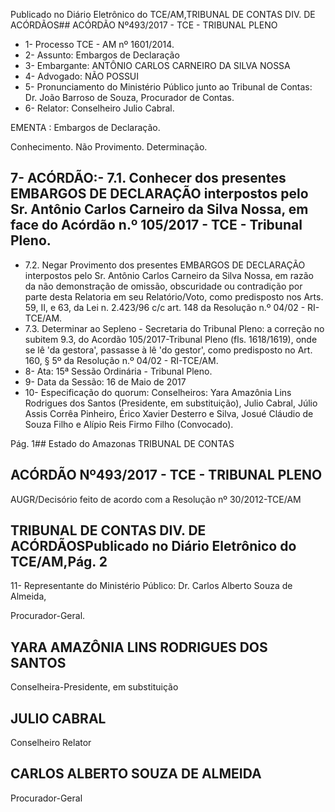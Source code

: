 Publicado  no  Diário Eletrônico do TCE/AM,TRIBUNAL DE CONTAS DIV. DE  ACÓRDÃOS## ACÓRDÃO Nº493/2017 - TCE - TRIBUNAL PLENO

- 1- Processo TCE - AM nº 1601/2014.
- 2- Assunto: Embargos de Declaração
- 3- Embargante: ANTÔNIO CARLOS CARNEIRO DA SILVA NOSSA
- 4- Advogado: NÃO POSSUI
- 5- Pronunciamento  do  Ministério  Público  junto  ao  Tribunal  de  Contas: Dr.  João Barroso de Souza, Procurador de Contas.
- 6- Relator: Conselheiro Julio Cabral.

EMENTA : Embargos de Declaração.

Conhecimento. Não Provimento. Determinação.

## 7- ACÓRDÃO:- 7.1. Conhecer dos presentes EMBARGOS DE DECLARAÇÃO interpostos pelo Sr. Antônio Carlos Carneiro da Silva Nossa, em face do Acórdão n.º 105/2017 - TCE - Tribunal Pleno.
- 7.2. Negar  Provimento dos  presentes  EMBARGOS DE DECLARAÇÃO interpostos pelo Sr. Antônio Carlos Carneiro da Silva Nossa, em razão da  não  demonstração  de  omissão,  obscuridade  ou  contradição  por parte  desta  Relatoria  em  seu  Relatório/Voto,  como  predisposto  nos Arts. 59, II, e 63, da Lei n. 2.423/96 c/c art. 148 da Resolução n.º 04/02 - RI-TCE/AM.
- 7.3. Determinar ao  Sepleno - Secretaria do Tribunal Pleno: a correção no subitem  9.3,  do  Acordão  105/2017-Tribunal  Pleno  (fls.  1618/1619), onde se lê 'da gestora', passasse à lê 'do gestor', como predisposto no Art. 160, § 5º da Resolução n.º 04/02 - RI-TCE/AM.
- 8- Ata: 15ª Sessão Ordinária - Tribunal Pleno.
- 9- Data da Sessão: 16 de Maio de 2017
- 10-  Especificação  do  quorum: Conselheiros: Yara  Amazônia  Lins  Rodrigues  dos Santos (Presidente, em substituição), Julio Cabral, Júlio  Assis Corrêa Pinheiro, Érico Xavier  Desterro  e  Silva,  Josué  Cláudio  de  Souza  Filho  e  Alípio  Reis  Firmo  Filho (Convocado).

Pág. 1## Estado do Amazonas TRIBUNAL DE CONTAS

## ACÓRDÃO Nº493/2017 - TCE - TRIBUNAL PLENO

AUGR/Decisório feito de acordo com a Resolução nº 30/2012-TCE/AM

## TRIBUNAL DE CONTAS DIV. DE  ACÓRDÃOSPublicado  no  Diário Eletrônico do TCE/AM,Pág. 2

11-  Representante do Ministério Público: Dr. Carlos Alberto Souza de Almeida,

Procurador-Geral.

## YARA AMAZÔNIA LINS RODRIGUES DOS SANTOS

Conselheira-Presidente, em substituição

## JULIO CABRAL

Conselheiro Relator

## CARLOS ALBERTO SOUZA DE ALMEIDA

Procurador-Geral